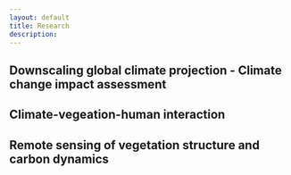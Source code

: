 ```yaml
---
layout: default
title: Research 
description: 
---
```



## Downscaling global climate projection - Climate change impact assessment









## Climate-vegeation-human interaction









## Remote sensing of vegetation structure and carbon dynamics
